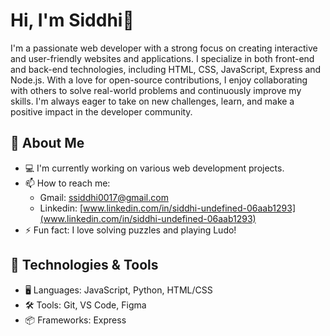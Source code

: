# Hi, I'm Siddhi👋

I'm a passionate web developer with a strong focus on creating interactive and user-friendly websites and applications. I specialize in both front-end and back-end technologies, including HTML, CSS, JavaScript, Express and Node.js. With a love for open-source contributions, I enjoy collaborating with others to solve real-world problems and continuously improve my skills. I'm always eager to take on new challenges, learn, and make a positive impact in the developer community.


## 🚀 About Me

- 💻 I'm currently working on various web development projects.
- 📫 How to reach me:
  - Gmail: [ssiddhi0017@gmail.com](ssiddhi0017@gmail.com)
  - Linkedin: [www.linkedin.com/in/siddhi-undefined-06aab1293](www.linkedin.com/in/siddhi-undefined-06aab1293)
- ⚡ Fun fact: I love solving puzzles and playing Ludo!

## 🔧 Technologies & Tools

- 🖥️ Languages: JavaScript, Python, HTML/CSS
- 🛠️ Tools: Git, VS Code, Figma
- 📦 Frameworks: Express




